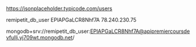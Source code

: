 https://jsonplaceholder.typicode.com/users





remipetit_db_user
EPlAPGaLCR8Nhf7A
78.240.230.75



mongodb+srv://remipetit_db_user:EPlAPGaLCR8Nhf7A@apipremiercoursdevfullj.yj709wt.mongodb.net/